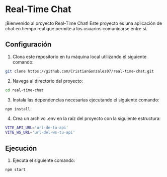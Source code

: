 # Real-Time Chat

¡Bienvenido al proyecto Real-Time Chat! Este proyecto es una aplicación de chat en tiempo real que permite a los usuarios comunicarse entre sí.

## Configuración

1. Clona este repositorio en tu máquina local utilizando el siguiente comando:

  ```bash
  git clone https://github.com/CristianGonzalez07/real-time-chat.git
  ```

2. Navega al directorio del proyecto:

  ```bash
  cd real-time-chat
  ```

3. Instala las dependencias necesarias ejecutando el siguiente comando:

  ```bash
  npm install
  ```

4. Crea un archivo .env en la raíz del proyecto con la siguiente estructura:

  ```bash
  VITE_API_URL='url-de-tu-api'
  VITE_WS_URL='url-del-ws-tu-api'
  ```

## Ejecución

1.  Ejecuta el siguiente comando:

  ```bash
  npm start
  ```
